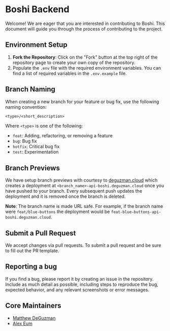 # Boshi Backend

Welcome! We are eager that you are interested in contributing to Boshi. This document will guide you through the process of contributing to the project.

## Environment Setup

1. **Fork the Repository**: Click on the "Fork" button at the top right of the repository page to create your own copy of the repository.
2. Populate the `.env` file with the required environment variables. You can find a list of required variables in the `.env.example` file.

## Branch Naming

When creating a new branch for your feature or bug fix, use the following naming convention:

```txt
<type>/<short_description>
```

Where `<type>` is one of the following:

- `feat`: Adding, refactoring, or removing a feature
- `bug`: Bug fix
- `hotfix`: Critical bug fix
- `test`: Experimentation

## Branch Previews

We have setup branch previews with courtesy to [deguzman.cloud](https://deguzman.cloud) which creates a deployment at `<branch_name>-api-boshi.deguzman.cloud` once you have pushed to your branch. Every subsequent push updates the deployment and it is removed once the branch is deleted.

**Note**: The branch name is made URL safe. For example, if the branch name were `feat/blue-buttons` the deployment would be `feat-blue-buttons-api-boshi.deguzman.cloud`.

## Submit a Pull Request

We accept changes via pull requests. To submit a pull request and be sure to fill out the PR template.

## Reporting a bug

If you find a bug, please report it by creating an issue in the repository. Include as much detail as possible, including steps to reproduce the bug, expected behavior, and any relevant screenshots or error messages.

## Core Maintainers

- [Matthew DeGuzman](https://matthewdeguzman.info)
- [Alex Eum](https://www.alexjeum.com/)
